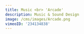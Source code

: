 ```yaml
---
title: Music <br> 'Arcade'
description: Music & Sound Design
image: /cms/images/Arcade.png
vimeoID: '234134838'
---
```






